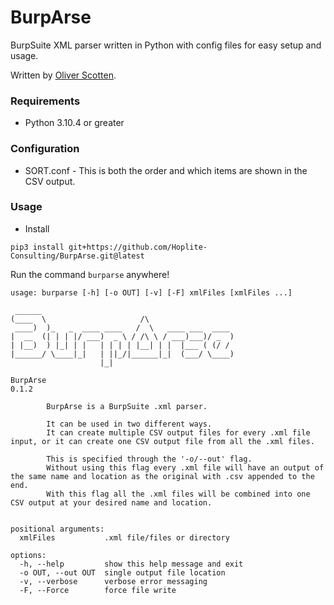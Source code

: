 # BurpArse

BurpSuite XML parser written in Python with config files for easy setup and usage.

Written by [Oliver Scotten](https://www.github.com/oliv10).

### Requirements
- Python 3.10.4 or greater

### Configuration
- SORT.conf - This is both the order and which items are shown in the CSV output.

### Usage
- Install
```
pip3 install git+https://github.com/Hoplite-Consulting/BurpArse.git@latest
```

Run the command ```burparse``` anywhere!

```
usage: burparse [-h] [-o OUT] [-v] [-F] xmlFiles [xmlFiles ...]

 ______                                           
(____  \                     /\                   
 ____)  )_   _  ____ ____   /  \   ____ ___  ____ 
|  __  (| | | |/ ___)  _ \ / /\ \ / ___)___)/ _  )
| |__)  ) |_| | |   | | | | |__| | |  |___ ( (/ / 
|______/ \____|_|   | ||_/|______|_|  (___/ \____)
                    |_|                           

BurpArse
0.1.2

        BurpArse is a BurpSuite .xml parser.

        It can be used in two different ways.
        It can create multiple CSV output files for every .xml file input, or it can create one CSV output file from all the .xml files.

        This is specified through the '-o/--out' flag.
        Without using this flag every .xml file will have an output of the same name and location as the original with .csv appended to the end.
        With this flag all the .xml files will be combined into one CSV output at your desired name and location.


positional arguments:
  xmlFiles           .xml file/files or directory

options:
  -h, --help         show this help message and exit
  -o OUT, --out OUT  single output file location
  -v, --verbose      verbose error messaging
  -F, --Force        force file write
```
